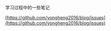 学习过程中的一些笔记

[https://github.com/yongheng2016/blog/issues](https://github.com/yongheng2016/blog/issues)
